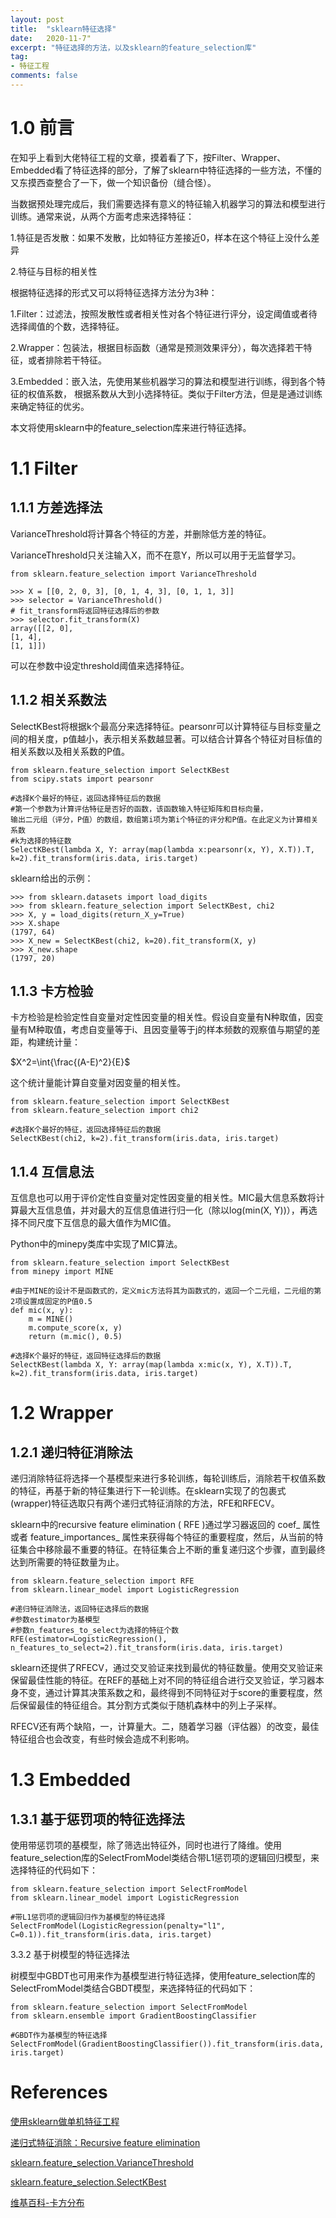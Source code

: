 ```yaml
---
layout: post
title:  "sklearn特征选择"
date:   2020-11-7"
excerpt: "特征选择的方法，以及sklearn的feature_selection库"
tag:
- 特征工程
comments: false
---
```


# 1.0 前言

在知乎上看到大佬特征工程的文章，摸着看了下，按Filter、Wrapper、Embedded看了特征选择的部分，了解了sklearn中特征选择的一些方法，不懂的又东摸西查整合了一下，做一个知识备份（缝合怪）。

当数据预处理完成后，我们需要选择有意义的特征输入机器学习的算法和模型进行训练。通常来说，从两个方面考虑来选择特征：

1.特征是否发散：如果不发散，比如特征方差接近0，样本在这个特征上没什么差异

2.特征与目标的相关性

根据特征选择的形式又可以将特征选择方法分为3种：

1.Filter：过滤法，按照发散性或者相关性对各个特征进行评分，设定阈值或者待选择阈值的个数，选择特征。

2.Wrapper：包装法，根据目标函数（通常是预测效果评分），每次选择若干特征，或者排除若干特征。

3.Embedded：嵌入法，先使用某些机器学习的算法和模型进行训练，得到各个特征的权值系数，
根据系数从大到小选择特征。类似于Filter方法，但是是通过训练来确定特征的优劣。

本文将使用sklearn中的feature_selection库来进行特征选择。

# 1.1 Filter

## 1.1.1 方差选择法

VarianceThreshold将计算各个特征的方差，并删除低方差的特征。

VarianceThreshold只关注输入X，而不在意Y，所以可以用于无监督学习。


    from sklearn.feature_selection import VarianceThreshold

    >>> X = [[0, 2, 0, 3], [0, 1, 4, 3], [0, 1, 1, 3]]
    >>> selector = VarianceThreshold()
    # fit_transform将返回特征选择后的参数
    >>> selector.fit_transform(X)
    array([[2, 0],
    [1, 4],
    [1, 1]])

可以在参数中设定threshold阈值来选择特征。
    
## 1.1.2 相关系数法

SelectKBest将根据k个最高分来选择特征。pearsonr可以计算特征与目标变量之间的相关度，p值越小，表示相关系数越显著。可以结合计算各个特征对目标值的相关系数以及相关系数的P值。

    from sklearn.feature_selection import SelectKBest
    from scipy.stats import pearsonr
    
    #选择K个最好的特征，返回选择特征后的数据
    #第一个参数为计算评估特征是否好的函数，该函数输入特征矩阵和目标向量，
    输出二元组（评分，P值）的数组，数组第i项为第i个特征的评分和P值。在此定义为计算相关系数
    #k为选择的特征数
    SelectKBest(lambda X, Y: array(map(lambda x:pearsonr(x, Y), X.T)).T, k=2).fit_transform(iris.data, iris.target)
    
sklearn给出的示例：

    >>> from sklearn.datasets import load_digits
    >>> from sklearn.feature_selection import SelectKBest, chi2
    >>> X, y = load_digits(return_X_y=True)
    >>> X.shape
    (1797, 64)
    >>> X_new = SelectKBest(chi2, k=20).fit_transform(X, y)
    >>> X_new.shape
    (1797, 20)
    
## 1.1.3 卡方检验

卡方检验是检验定性自变量对定性因变量的相关性。假设自变量有N种取值，因变量有M种取值，考虑自变量等于i、且因变量等于j的样本频数的观察值与期望的差距，构建统计量：

$X^2=\int{\frac{(A-E)^2}{E}$

这个统计量能计算自变量对因变量的相关性。

    from sklearn.feature_selection import SelectKBest
    from sklearn.feature_selection import chi2
    
    #选择K个最好的特征，返回选择特征后的数据
    SelectKBest(chi2, k=2).fit_transform(iris.data, iris.target)

## 1.1.4 互信息法

互信息也可以用于评价定性自变量对定性因变量的相关性。MIC最大信息系数将计算最大互信息值，并对最大的互信息值进行归一化（除以log(min(X, Y))），再选择不同尺度下互信息的最大值作为MIC值。

Python中的minepy类库中实现了MIC算法。

    from sklearn.feature_selection import SelectKBest
    from minepy import MINE
    
    #由于MINE的设计不是函数式的，定义mic方法将其为函数式的，返回一个二元组，二元组的第2项设置成固定的P值0.5
    def mic(x, y):
        m = MINE()
        m.compute_score(x, y)
        return (m.mic(), 0.5)
        
    #选择K个最好的特征，返回特征选择后的数据
    SelectKBest(lambda X, Y: array(map(lambda x:mic(x, Y), X.T)).T, k=2).fit_transform(iris.data, iris.target)
    

# 1.2 Wrapper

## 1.2.1 递归特征消除法

递归消除特征将选择一个基模型来进行多轮训练，每轮训练后，消除若干权值系数的特征，再基于新的特征集进行下一轮训练。在sklearn实现了的包裹式(wrapper)特征选取只有两个递归式特征消除的方法，RFE和RFECV。

sklearn中的recursive feature elimination ( RFE )通过学习器返回的 coef_ 属性 或者 feature_importances_
属性来获得每个特征的重要程度，然后，从当前的特征集合中移除最不重要的特征。在特征集合上不断的重复递归这个步骤，直到最终达到所需要的特征数量为止。

    from sklearn.feature_selection import RFE
    from sklearn.linear_model import LogisticRegression

    #递归特征消除法，返回特征选择后的数据
    #参数estimator为基模型
    #参数n_features_to_select为选择的特征个数
    RFE(estimator=LogisticRegression(), n_features_to_select=2).fit_transform(iris.data, iris.target)
    
sklearn还提供了RFECV，通过交叉验证来找到最优的特征数量。使用交叉验证来保留最佳性能的特征。在REF的基础上对不同的特征组合进行交叉验证，学习器本身不变，通过计算其决策系数之和，最终得到不同特征对于score的重要程度，然后保留最佳的特征组合。其分割方式类似于随机森林中的列上子采样。

RFECV还有两个缺陷，一，计算量大。二，随着学习器（评估器）的改变，最佳特征组合也会改变，有些时候会造成不利影响。

# 1.3 Embedded

## 1.3.1 基于惩罚项的特征选择法

使用带惩罚项的基模型，除了筛选出特征外，同时也进行了降维。使用feature_selection库的SelectFromModel类结合带L1惩罚项的逻辑回归模型，来选择特征的代码如下：

    from sklearn.feature_selection import SelectFromModel
    from sklearn.linear_model import LogisticRegression

    #带L1惩罚项的逻辑回归作为基模型的特征选择
    SelectFromModel(LogisticRegression(penalty="l1", C=0.1)).fit_transform(iris.data, iris.target)

3.3.2 基于树模型的特征选择法

树模型中GBDT也可用来作为基模型进行特征选择，使用feature_selection库的SelectFromModel类结合GBDT模型，来选择特征的代码如下：

    from sklearn.feature_selection import SelectFromModel
    from sklearn.ensemble import GradientBoostingClassifier

    #GBDT作为基模型的特征选择
    SelectFromModel(GradientBoostingClassifier()).fit_transform(iris.data, iris.target)

# References

[使用sklearn做单机特征工程](https://www.cnblogs.com/jasonfreak/p/5448385.html)

[递归式特征消除：Recursive feature elimination](https://blog.csdn.net/FontThrone/article/details/79004874)

[sklearn.feature_selection.VarianceThreshold](https://scikit-learn.org/stable/modules/generated/sklearn.feature_selection.VarianceThreshold.html)

[sklearn.feature_selection.SelectKBest](https://scikit-learn.org/stable/modules/generated/sklearn.feature_selection.SelectKBest.html#sklearn.feature_selection.SelectKBest)

[维基百科-卡方分布](https://zh.wikipedia.org/wiki/%E5%8D%A1%E6%96%B9%E5%88%86%E4%BD%88)


